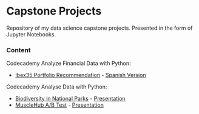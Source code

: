 # Capstone Projects

Repository of my data science capstone projects. Presented in the form of Jupyter Notebooks.

### Content


Codecademy Analyze Financial Data with Python:
- [Ibex35 Portfolio Recommendation](https://github.com/sgarciapuga/capstone_projects/blob/master/Analyze_Financial_Data/Ibex35_Capstone_Project.ipynb) - [Spanish Version](https://github.com/sgarciapuga/capstone_projects/blob/master/Analyze_Financial_Data/Ibex35_Capstone_Project_spanish.ipynb)

Codecademy Analyse Data with Python:
- [Biodiversity in National Parks](https://github.com/sgarciapuga/capstone_projects/blob/master/Analyze_Data_with_Python/biodiversity.ipynb) - [Presentation](https://github.com/sgarciapuga/capstone_projects/blob/master/Analyze_Data_with_Python/Biodiversity.pdf)
- [MuscleHub A/B Test](https://github.com/sgarciapuga/capstone_projects/blob/master/Analyze_Data_with_Python/musclehub.ipynb) - [Presentation](https://github.com/sgarciapuga/capstone_projects/blob/master/Analyze_Data_with_Python/MuscleHub%20AB%20Test.pdf)
